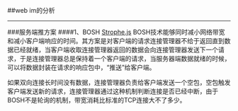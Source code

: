 ##web im的分析
***
###服务端推方案
####1、BOSH [Strophe.js](http://strophe.im/)
  BOSH技术能够同时减小网络带宽和减小客户端响应的时间。其方案是对客户端的请求连接管理器不给于返回直到数据已经就绪，当客户端收取连接管理器返回的数据会向连接管理器发送下一个请求，于是连接管理器总是保持着一个客户端的请求，当服务器端数据就绪的时候，可以将数据封装在请求的响应包中，“推送”给客户端。

  如果双向连接长时间没有数据，连接管理器负责给客户端发送一个空包，空包触发客户端发送新的请求，连接管理器通过这种机制判断连接是否已经中断，由于BOSH不是轮询的机制，带宽消耗比标准的TCP连接大不了多少。
